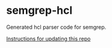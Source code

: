 # semgrep-hcl

Generated hcl parser code for semgrep.

[Instructions for updating this repo](https://github.com/returntocorp/ocaml-tree-sitter/blob/main/doc/release.md)
